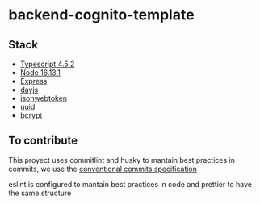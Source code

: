 # backend-cognito-template

## Stack

- [Typescript 4.5.2](https://www.typescriptlang.org/)
- [Node 16.13.1](https://nodejs.org/es/)
- [Express](https://expressjs.com/es/)
- [dayjs](https://github.com/iamkun/dayjs)
- [jsonwebtoken](https://github.com/auth0/node-jsonwebtoken)
- [uuid](https://github.com/uuidjs/uuid)
- [bcrypt](https://github.com/kelektiv/node.bcrypt.js)

## To contribute

This proyect uses commitlint and husky to mantain best practices in commits, we use the [conventional commits specification](https://www.conventionalcommits.org/en/v1.0.0/)

eslint is configured to mantain best practices in code and prettier to have the same structure
